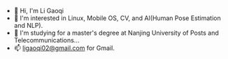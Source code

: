- 👋 Hi, I'm Li Gaoqi
- :camera_flash: I'm interested in Linux, Mobile OS, CV, and AI(Human Pose Estimation and NLP).
- :see_no_evil: I'm studying for a master's degree at Nanjing University of Posts and Telecommunications...
- 📫 ligaoqi02@gmail.com for Gmail.
<!---
ligaoqi2/ligaoqi2 is a ✨ special ✨ repository because its `README.md` (this file) appears on your GitHub profile.
You can click the Preview link to take a look at your changes.
--->

